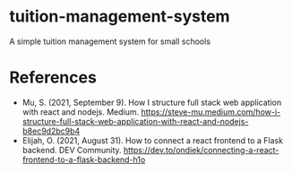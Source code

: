 # tuition-management-system
A simple tuition management system for small schools
# References
* Mu, S. (2021, September 9). How I structure full stack web application with react and nodejs. Medium.
  https://steve-mu.medium.com/how-i-structure-full-stack-web-application-with-react-and-nodejs-b8ec9d2bc9b4
* Elijah, O. (2021, August 31). How to connect a react frontend to a Flask backend. DEV Community.
  https://dev.to/ondiek/connecting-a-react-frontend-to-a-flask-backend-h1o


  



